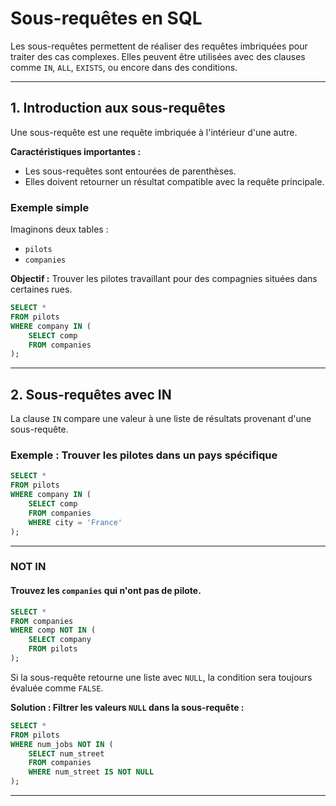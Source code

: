 # **Sous-requêtes en SQL**

Les sous-requêtes permettent de réaliser des requêtes imbriquées pour traiter des cas complexes. Elles peuvent être utilisées avec des clauses comme `IN`, `ALL`, `EXISTS`, ou encore dans des conditions.  

---

## **1. Introduction aux sous-requêtes**

Une sous-requête est une requête imbriquée à l'intérieur d'une autre.  

**Caractéristiques importantes :**  
- Les sous-requêtes sont entourées de parenthèses.  
- Elles doivent retourner un résultat compatible avec la requête principale.   

### **Exemple simple**  

Imaginons deux tables :  
- `pilots`
- `companies` 

**Objectif :** Trouver les pilotes travaillant pour des compagnies situées dans certaines rues.  

```sql
SELECT * 
FROM pilots 
WHERE company IN (
    SELECT comp 
    FROM companies
);
```

---

## **2. Sous-requêtes avec IN**

La clause `IN` compare une valeur à une liste de résultats provenant d'une sous-requête.  

### **Exemple : Trouver les pilotes dans un pays spécifique**

```sql
SELECT * 
FROM pilots 
WHERE company IN (
    SELECT comp 
    FROM companies 
    WHERE city = 'France'
);
```

---

### **NOT IN**


#### Trouvez les `companies` qui n'ont pas de pilote.  

```sql
SELECT * 
FROM companies 
WHERE comp NOT IN (
    SELECT company 
    FROM pilots
);
```

Si la sous-requête retourne une liste avec `NULL`, la condition sera toujours évaluée comme `FALSE`.  

**Solution : Filtrer les valeurs `NULL` dans la sous-requête :**  

```sql
SELECT * 
FROM pilots 
WHERE num_jobs NOT IN (
    SELECT num_street 
    FROM companies 
    WHERE num_street IS NOT NULL
);
```

---
